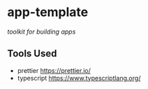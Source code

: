 # app-template

_toolkit for building apps_

## Tools Used

- prettier https://prettier.io/
- typescript https://www.typescriptlang.org/

